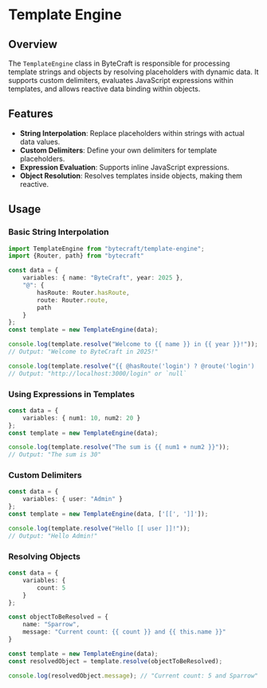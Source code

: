 # Template Engine

## Overview
The `TemplateEngine` class in ByteCraft is responsible for processing template strings and objects by resolving placeholders with dynamic data. It supports custom delimiters, evaluates JavaScript expressions within templates, and allows reactive data binding within objects.

## Features
- **String Interpolation**: Replace placeholders within strings with actual data values.
- **Custom Delimiters**: Define your own delimiters for template placeholders.
- **Expression Evaluation**: Supports inline JavaScript expressions.
- **Object Resolution**: Resolves templates inside objects, making them reactive.

## Usage
### Basic String Interpolation
```ts
import TemplateEngine from "bytecraft/template-engine";
import {Router, path} from "bytecraft"

const data = {
    variables: { name: "ByteCraft", year: 2025 },
    "@": {
        hasRoute: Router.hasRoute,
        route: Router.route,
        path
    }
};
const template = new TemplateEngine(data);

console.log(template.resolve("Welcome to {{ name }} in {{ year }}!"));
// Output: "Welcome to ByteCraft in 2025!"

console.log(template.resolve("{{ @hasRoute('login') ? @route('login') : null }}"));
// Output: "http://localhost:3000/login" or `null`
```

### Using Expressions in Templates
```ts
const data = {
    variables: { num1: 10, num2: 20 }
};
const template = new TemplateEngine(data);

console.log(template.resolve("The sum is {{ num1 + num2 }}"));
// Output: "The sum is 30"
```

### Custom Delimiters
```ts
const data = {
    variables: { user: "Admin" }
};
const template = new TemplateEngine(data, ['[[', ']]']);

console.log(template.resolve("Hello [[ user ]]!"));
// Output: "Hello Admin!"
```

### Resolving Objects
```ts
const data = {
    variables: {
        count: 5
    }
};

const objectToBeResolved = {
    name: "Sparrow",
    message: "Current count: {{ count }} and {{ this.name }}"
}

const template = new TemplateEngine(data);
const resolvedObject = template.resolve(objectToBeResolved);

console.log(resolvedObject.message); // "Current count: 5 and Sparrow"
```
